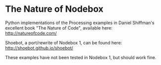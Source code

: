 The Nature of Nodebox
=====================

Python implementations of the Processing examples 
in Daniel Shiffman's excellent book "The Nature of Code",
available here:
http://natureofcode.com/

Shoebot, a port/rewrite of Nodebox 1, can be found here:
http://shoebot.github.io/shoebot/

These examples have not been tested in Nodebox 1, but should work fine.


